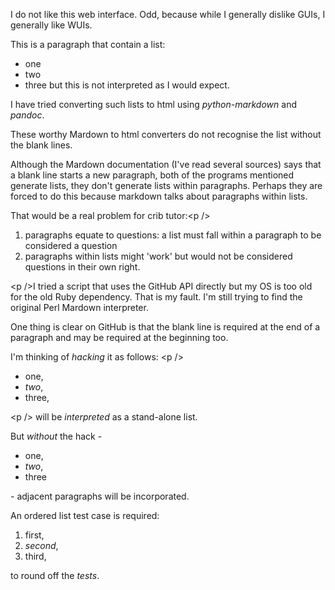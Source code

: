I do not like this web interface.  Odd, because while I generally dislike GUIs, I generally like WUIs.

This is a paragraph that contain a list:
  + one
  + two
  + three
but this is not interpreted as I would expect.

I have tried converting such lists to html using _python-markdown_ and _pandoc_.

These worthy Mardown to html converters do not recognise the list without the blank lines.

Although the Mardown documentation (I've read several sources) says that a blank line starts a new paragraph,
both of the programs mentioned generate lists, they don't generate lists within paragraphs.
Perhaps they are forced to do this because markdown talks about paragraphs within lists.

That would be a real problem for crib tutor:\<p />

  1. paragraphs equate to questions:  a list must fall within a paragraph to be considered a question
  1. paragraphs within lists might 'work' but would not be considered questions in their own right.

\<p />I tried a script that uses the GitHub API directly but my OS is too old for the old Ruby dependency.
That is my fault.  I'm still trying to find the original Perl Mardown interpreter.

One thing is clear on GitHub is that the blank line is required at the end of a paragraph
and may be required at the beginning too.

I'm thinking of _hacking_ it as follows:
\<p />

  * one,
  * _two_,
  * three,

\<p />
will be _interpreted_ as a stand-alone list.

But _without_ the hack -

  + one,
  + _two_,
  + three

\- adjacent paragraphs will be incorporated.

An ordered list test case is required:

  1. first,
  1. _second_,
  1. third,

to round off the _tests_.
